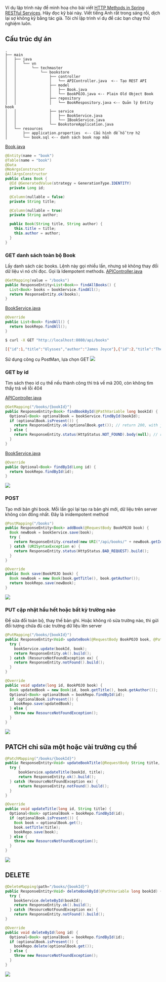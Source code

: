 Ví dụ lập trình này để minh hoạ cho bài viết [HTTP Methods in Spring RESTful Services](https://www.dariawan.com/tutorials/rest/http-methods-spring-restful-services/). Hãy đọc kỹ bài này. Viết tiếng Anh rất trong sáng rồi, dịch lại sợ không kỹ bằng tác giả. Tôi chỉ lập trình ví dụ để các bạn chạy thử nghiệm luôn.

## Cấu trúc dự án
```
.
├── main
│   ├── java
│   │   └── vn
│   │       └── techmaster
│   │           └── bookstore
│   │               ├── controller
│   │               │   └── APIController.java  <-- Tạo REST API
│   │               ├── model
│   │               │   ├── Book.java
│   │               │   └── BookPOJO.java <-- Plain Old Object Book
│   │               ├── repository
│   │               │   └── BookRespository.java <-- Quản lý Entity book
│   │               ├── service
│   │               │   ├── BookService.java
│   │               │   └── IBookService.java
│   │               └── BookstoreApplication.java
│   └── resources
│       ├── application.properties  <-- Cấu hình để hỗ trợ h2
│       └── book.sql <-- danh sách book nạp mẫu
```
[Book.java](src/main/java/vn/techmaster/bookstore/model/Book.java)
```java
@Entity(name = "book")
@Table(name = "book")
@Data
@NoArgsConstructor
@AllArgsConstructor
public class Book {
  @Id @GeneratedValue(strategy = GenerationType.IDENTITY)
  private Long id;

  @Column(nullable = false)
  private String title;

  @Column(nullable = true)
  private String author;

  public Book(String title, String author) {
    this.title = title;
    this.author = author;
  }
}
```

### GET danh sách toàn bộ Book
Lấy danh sách các books. Lệnh này gọi nhiều lần, nhưng sẽ không thay đổi dữ liệu vì nó chỉ đọc. Gọi là Idempotent methods.
[APIController.java](src/main/java/vn/techmaster/bookstore/controller/APIController.java)
```java
@GetMapping(value = "/books")
public ResponseEntity<List<Book>> findAllBooks() {
  List<Book> books = bookService.findAll();
  return ResponseEntity.ok(books);
}
```

[BookService.java](src/main/java/vn/techmaster/bookstore/service/BookService.java)
```java
@Override
public List<Book> findAll() {
  return bookRepo.findAll();
}
```

```sh
$ curl -X GET "http://localhost:8080/api/books"

[{"id":1,"title":"Ulysses","author":"James Joyce"},{"id":2,"title":"The Great Gatsby","author":"F. Scott Fitzgerald"},{"id":3,"title":"Brave New World","author":"Aldous Huxley"},{"id":4,"title":"1984","author":"George Orwell"},{"id":5,"title":"Tobacco Road","author":"Erskine Caldwell"},{"id":6,"title":"Midnight’s Children","author":"Salman Rushdie"}]
```
Sử dụng công cụ PostMan, lựa chọn GET
![](images/GET.jpg)

### GET by id
Tìm sách theo id cụ thể nếu thành công thì trả về mã 200, còn không tìm thấy trả về lỗi 404

[APIController.java](src/main/java/vn/techmaster/bookstore/controller/APIController.java)
```java
@GetMapping("/books/{bookId}")
public ResponseEntity<Book> findBookById(@PathVariable long bookId) {
  Optional<Book> optionalBook = bookService.findById(bookId);
  if (optionalBook.isPresent()) {
    return ResponseEntity.ok(optionalBook.get()); // return 200, with json body
  } else {
    return ResponseEntity.status(HttpStatus.NOT_FOUND).body(null); // return 404, with null body
  }
}
```
[BookService.java](src/main/java/vn/techmaster/bookstore/service/BookService.java)
```java
@Override
public Optional<Book> findById(Long id) {    
  return bookRepo.findById(id);
}
```
![](images/GET_by_Id.jpg)

### POST
Tạo mới bản ghi book. Mỗi lần gọi lại tạo ra bản ghi mới, dữ liệu trên server không còn đồng nhất. Đây là inidempotent method
```java
@PostMapping("/books")
public ResponseEntity<Book> addBook(@RequestBody BookPOJO book) {
  Book newBook = bookService.save(book);
  try {
    return ResponseEntity.created(new URI("/api/books/" + newBook.getId())).body(newBook);
  } catch (URISyntaxException e) {
    return ResponseEntity.status(HttpStatus.BAD_REQUEST).build();
  } 
}
```

```java
@Override
public Book save(BookPOJO book) {
  Book newBook = new Book(book.getTitle(), book.getAuthor());
  return bookRepo.save(newBook);
}
```
![](images/POST.jpg)

### PUT cập nhật hầu hết hoặc bất kỳ trường nào

Để sửa đổi toàn bộ, thay thế bản ghi. Hoặc không rõ sửa trường nào, thì gửi đối tượng chứa đủ các trường dữ liệu lên server

```java
@PutMapping("/books/{bookId}")
public ResponseEntity<Void> updateBook(@RequestBody BookPOJO book, @PathVariable long bookId) {
  try {        
    bookService.update(bookId, book);
    return ResponseEntity.ok().build();
  } catch (ResourceNotFoundException ex) {         
    return ResponseEntity.notFound().build();
  } 
}
```

```java
@Override
public void update(long id, BookPOJO book) {
  Book updatedBook = new Book(id, book.getTitle(), book.getAuthor());
  Optional<Book> optionalBook = bookRepo.findById(id);
  if (optionalBook.isPresent()) {
    bookRepo.save(updatedBook);
  } else {
    throw new ResourceNotFoundException();
  }    
}
```

![](images/PUT.jpg)

## PATCH chỉ sửa một hoặc vài trường cụ thể

```java
@PatchMapping("/books/{bookId}")
public ResponseEntity<Void> updateBookTitle(@RequestBody String title, @PathVariable long bookId) {
  try {
      bookService.updateTitle(bookId, title);
      return ResponseEntity.ok().build();
  } catch (ResourceNotFoundException ex) {       
      return ResponseEntity.notFound().build();   
  }
}
```

```java
@Override
public void updateTitle(long id, String title) {
  Optional<Book> optionalBook = bookRepo.findById(id);
  if (optionalBook.isPresent()) {
    Book book = optionalBook.get();
    book.setTitle(title);
    bookRepo.save(book);
  } else {
    throw new ResourceNotFoundException();
  }
}
```

![](images/PATCH.jpg)

## DELETE

```java
@DeleteMapping(path="/books/{bookId}")
public ResponseEntity<Void> deleteBookById(@PathVariable long bookId) {
  try {
    bookService.deleteById(bookId);
    return ResponseEntity.ok().build();
  } catch (ResourceNotFoundException ex) {        
    return ResponseEntity.notFound().build();
}
```

```java
@Override
public void deleteById(long id) {
  Optional<Book> optionalBook = bookRepo.findById(id);
  if (optionalBook.isPresent()) {      
    bookRepo.delete(optionalBook.get());
  } else {
    throw new ResourceNotFoundException();
  }
}
```

![](images/DELETE.jpg)